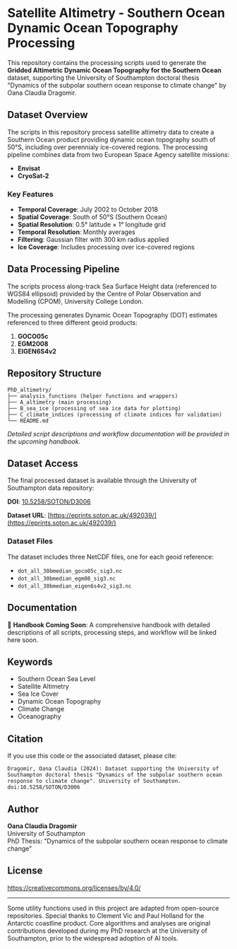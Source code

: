 # Satellite Altimetry - Southern Ocean Dynamic Ocean Topography Processing

This repository contains the processing scripts used to generate the **Gridded Altimetric Dynamic Ocean Topography for the Southern Ocean** dataset, supporting the University of Southampton doctoral thesis "Dynamics of the subpolar southern ocean response to climate change" by Oana Claudia Dragomir.

## Dataset Overview

The scripts in this repository process satellite altimetry data to create a Southern Ocean product providing dynamic ocean topography south of 50°S, including over perennialy ice-covered regions. The processing pipeline combines data from two European Space Agency satellite missions:

- **Envisat**
- **CryoSat-2**

### Key Features

- **Temporal Coverage**: July 2002 to October 2018
- **Spatial Coverage**: South of 50°S (Southern Ocean)
- **Spatial Resolution**: 0.5° latitude × 1° longitude grid
- **Temporal Resolution**: Monthly averages
- **Filtering**: Gaussian filter with 300 km radius applied
- **Ice Coverage**: Includes processing over ice-covered regions

## Data Processing Pipeline

The scripts process along-track Sea Surface Height data (referenced to WGS84 ellipsoid) provided by the Centre of Polar Observation and Modelling (CPOM), University College London.

The processing generates Dynamic Ocean Topography (DOT) estimates referenced to three different geoid products:

1. **GOCO05c**
2. **EGM2008** 
3. **EIGEN6S4v2** 

## Repository Structure

```
PhD_altimetry/
├── analysis_functions (helper functions and wrappers)
├── A_altimetry (main processing)
├── B_sea_ice (processing of sea ice data for plotting)
├── C_climate_indices (processing of climate indices for validation)
└── README.md
```

*Detailed script descriptions and workflow documentation will be provided in the upcoming handbook.*

## Dataset Access

The final processed dataset is available through the University of Southampton data repository:

**DOI**: [10.5258/SOTON/D3006](http://dx.doi.org/10.5258/SOTON/D3006)

**Dataset URL**: [https://eprints.soton.ac.uk/492039/](https://eprints.soton.ac.uk/492039/)

### Dataset Files

The dataset includes three NetCDF files, one for each geoid reference:
- `dot_all_30bmedian_goco05c_sig3.nc`
- `dot_all_30bmedian_egm08_sig3.nc`  
- `dot_all_30bmedian_eigen6s4v2_sig3.nc`

## Documentation

📖 **Handbook Coming Soon**: A comprehensive handbook with detailed descriptions of all scripts, processing steps, and workflow will be linked here soon.

## Keywords

- Southern Ocean Sea Level
- Satellite Altimetry
- Sea Ice Cover
- Dynamic Ocean Topography
- Climate Change
- Oceanography

## Citation

If you use this code or the associated dataset, please cite:

```
Dragomir, Oana Claudia (2024): Dataset supporting the University of Southampton doctoral thesis "Dynamics of the subpolar southern ocean response to climate change". University of Southampton. doi:10.5258/SOTON/D3006
```

## Author

**Oana Claudia Dragomir**  
University of Southampton  
PhD Thesis: "Dynamics of the subpolar southern ocean response to climate change"

## License

https://creativecommons.org/licenses/by/4.0/

---

Some utility functions used in this project are adapted from open-source repositories. Special thanks to Clement Vic and Paul Holland for the Antarctic coastline product. Core algorithms and analyses are original contributions developed during my PhD research at the University of Southampton, prior to the widespread adoption of AI tools.
